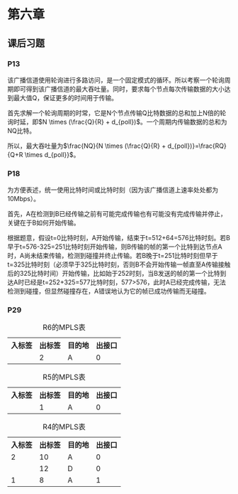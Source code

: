 # 第六章

## 课后习题

### P13

该广播信道使用轮询进行多路访问，是一个固定模式的循环。所以考察一个轮询周期即可得到该广播信道的最大吞吐量。同时，要求每个节点每次传输数据的大小达到最大值Q，保证更多的时间用于传输。

首先求解一个轮询周期的时常，它是N个节点传输Q比特数据的总和加上N倍的轮询时延，即$N \times (\frac{Q}{R} + d_{poll})$。一个周期内传输数据的总和为NQ比特。

所以，最大吞吐量为$\frac{NQ}{N \times (\frac{Q}{R} + d_{poll})}=\frac{RQ}{Q+R \times d_{poll}}$。

### P18

为方便表述，统一使用比特时间或比特时刻（因为该广播信道上速率处处都为10Mbps）。

首先，A在检测到B已经传输之前有可能完成传输也有可能没有完成传输并停止，关键在于B如何开始传输。

根据题意，假设t=0比特时刻，A开始传输，结束于t=512+64=576比特时刻。若B早于t=576-325=251比特时刻开始传输，则B传输的帧的第一个比特到达节点A时，A尚未结束传输，检测到碰撞并终止传输。若B晚于t=251比特时刻但早于t=325比特时刻（必须早于325比特时刻，否则B不会开始传输一帧直至A传输接触后的325比特时间）开始传输，比如始于252时刻，当B发送的帧的第一个比特到达A时已经是t=252+325=577比特时刻，577>576，此时A已经完成传输，无法检测到碰撞，但显然碰撞存在，A错误地认为它的帧已成功传输而无碰撞。

### P29

<table>
    <caption align="top">R6的MPLS表</caption>
    <tr>
        <th>入标签</th><th>出标签</th><th>目的地</th><th>出接口</th>
    </tr>
    <tr>
		<td></td><td>2</td><td>A</td><td>0</td>
    </tr>
</table>

<table>
    <caption align="top">R5的MPLS表</caption>
    <tr>
        <th>入标签</th><th>出标签</th><th>目的地</th><th>出接口</th>
    </tr>
    <tr>
		<td></td><td>1</td><td>A</td><td>0</td>
    </tr>
</table>

<table>
    <caption align="top">R4的MPLS表</caption>
    <tr>
        <th>入标签</th><th>出标签</th><th>目的地</th><th>出接口</th>
    </tr>
    <tr>
		<td>2</td><td>10</td><td>A</td><td>0</td>
    </tr>
    <tr>
		<td></td><td>12</td><td>D</td><td>0</td>
    </tr>
    <tr>
		<td>1</td><td>8</td><td>A</td><td>1</td>
    </tr>
</table>



